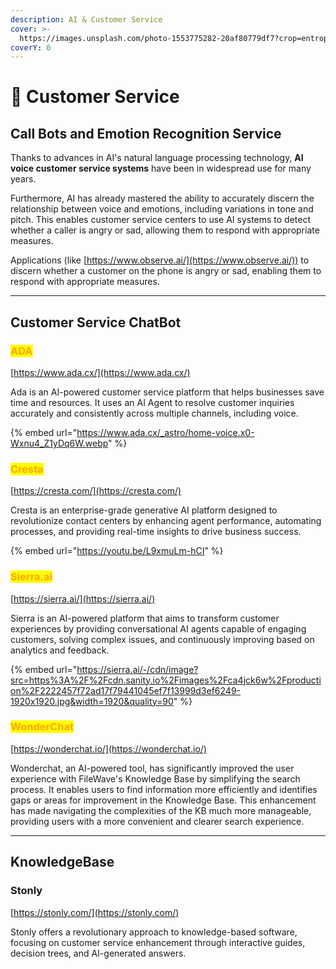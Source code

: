 ```yaml
---
description: AI & Customer Service
cover: >-
  https://images.unsplash.com/photo-1553775282-20af80779df7?crop=entropy&cs=srgb&fm=jpg&ixid=M3wxOTcwMjR8MHwxfHNlYXJjaHw4fHxjdXN0b21lciUyMHNlcnZpY2V8ZW58MHx8fHwxNzE4NjAwNDQ0fDA&ixlib=rb-4.0.3&q=85
coverY: 0
---
```


# 📎 Customer Service

## Call Bots and Emotion Recognition Service

Thanks to advances in AI's natural language processing technology, **AI voice customer service systems** have been in widespread use for many years.&#x20;

Furthermore, AI has already mastered the ability to accurately discern the relationship between voice and emotions, including variations in tone and pitch. This enables customer service centers to use AI systems to detect whether a caller is angry or sad, allowing them to respond with appropriate measures.

Applications (like [https://www.observe.ai/](https://www.observe.ai/)) to discern whether a customer on the phone is angry or sad, enabling them to respond with appropriate measures.&#x20;

***

## Customer Service ChatBot

### <mark style="color:orange;">ADA</mark>

[https://www.ada.cx/](https://www.ada.cx/)

Ada is an AI-powered customer service platform that helps businesses save time and resources. It uses an AI Agent to resolve customer inquiries accurately and consistently across multiple channels, including voice.&#x20;

{% embed url="https://www.ada.cx/_astro/home-voice.x0-Wxnu4_Z1yDq6W.webp" %}

### <mark style="color:orange;">Cresta</mark>

[https://cresta.com/](https://cresta.com/)

Cresta is an enterprise-grade generative AI platform designed to revolutionize contact centers by enhancing agent performance, automating processes, and providing real-time insights to drive business success.

{% embed url="https://youtu.be/L9xmuLm-hCI" %}

### <mark style="color:orange;">Sierra.ai</mark>

[https://sierra.ai/](https://sierra.ai/)

Sierra is an AI-powered platform that aims to transform customer experiences by providing conversational AI agents capable of engaging customers, solving complex issues, and continuously improving based on analytics and feedback.

{% embed url="https://sierra.ai/-/cdn/image?src=https%3A%2F%2Fcdn.sanity.io%2Fimages%2Fca4jck6w%2Fproduction%2F2222457f72ad17f79441045ef7f13999d3ef6249-1920x1920.jpg&width=1920&quality=90" %}

### <mark style="color:orange;">WonderChat</mark>

[https://wonderchat.io/](https://wonderchat.io/)

Wonderchat, an AI-powered tool, has significantly improved the user experience with FileWave's Knowledge Base by simplifying the search process. It enables users to find information more efficiently and identifies gaps or areas for improvement in the Knowledge Base. This enhancement has made navigating the complexities of the KB much more manageable, providing users with a more convenient and clearer search experience.

***

## KnowledgeBase

### Stonly

[https://stonly.com/](https://stonly.com/)

Stonly offers a revolutionary approach to knowledge-based software, focusing on customer service enhancement through interactive guides, decision trees, and AI-generated answers.&#x20;

